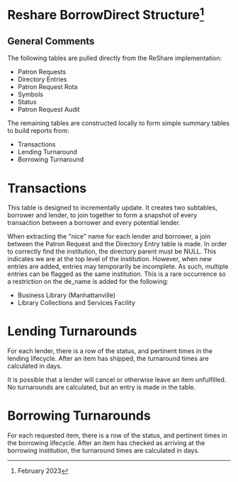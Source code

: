 # Reshare BorrowDirect Structure[^date]

## General Comments

The following tables are pulled directly from the ReShare implementation:

* Patron Requests
* Directory Entries
* Patron Request Rota
* Symbols
* Status
* Patron Request Audit

The remaining tables are constructed locally to form simple summary tables to build reports from:

* Transactions
* Lending Turnaround
* Borrowing Turnaround


# Transactions
This table is designed to incrementally update.  It creates two subtables, borrower and lender, to join together to form a snapshot of every transaction between a borrower and every potential lender.

When extracting the "nice" name for each lender and borrower, a join between the Patron Request and the Directory Entry table is made.  In order to correctly find the institution, the directory parent must be NULL.  This indicates we are at the top level of the institution.  However, when new entries are added, entries may temporarily be incomplete.  As such, multiple entries can be flagged as the same institution.  This is a rare occurrence so a restriction on the de_name is added for the following:

* Business Library (Manhattanville)
* Library Collections and Services Facility

# Lending Turnarounds
For each lender, there is a row of the status, and pertinent times in the lending lifecycle.  After an item has shipped, the turnaround times are calculated in days.

It is possible that a lender will cancel or otherwise leave an item unfulfilled.  No turnarounds are calculated, but an entry is made in the table.

# Borrowing Turnarounds
For each requested item, there is a row of the status, and pertinent times in the borrowing lifecycle.  After an item has checked as arriving at the borrowing institution, the turnaround times are calculated in days.

[^date]: February 2023
